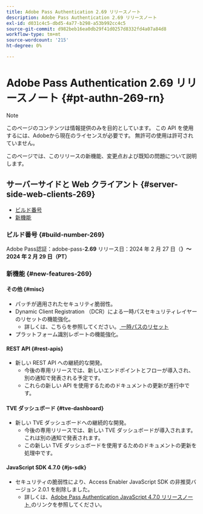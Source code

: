 ```yaml
---
title: Adobe Pass Authentication 2.69 リリースノート
description: Adobe Pass Authentication 2.69 リリースノート
exl-id: d031c4c5-dbd5-4a77-b298-a53b992cc4c5
source-git-commit: d982beb16ea0db29f41d0257d8332fd4a07a84d8
workflow-type: tm+mt
source-wordcount: '215'
ht-degree: 0%

---
```


# Adobe Pass Authentication 2.69 リリースノート {#pt-authn-269-rn}

>[!NOTE]
>
>このページのコンテンツは情報提供のみを目的としています。 この API を使用するには、Adobeから現在のライセンスが必要です。 無許可の使用は許可されていません。

このページでは、このリリースの新機能、変更点および既知の問題について説明します。

## サーバーサイドと Web クライアント {#server-side-web-clients-269}

* [ビルド番号](#build-number-269)
* [新機能](#new-features-269)

### ビルド番号 {#build-number-269}

Adobe Pass認証：adobe-pass-**2.69**
リリース日：2024 年 2 月 27 日（**）～2024 年 2 月 29 日（PT）**

### 新機能 {#new-features-269}

#### その他 {#misc}

* パッチが適用されたセキュリティ脆弱性。
* Dynamic Client Registration （DCR）による一時パスセキュリティレイヤーのリセットの機能強化。
   * 詳しくは、こちらを参照してください。[ 一時パスのリセット ](../integration-guide-programmers/features-premium/temporary-access/reset-temp-pass.md)
* プラットフォーム識別レポートの機能強化。

#### REST API {#rest-apis}

* 新しい REST API への継続的な開発。
   * 今後の専用リリースでは、新しいエンドポイントとフローが導入され、別の通知で発表される予定です。
   * これらの新しい API を使用するためのドキュメントの更新が進行中です。

#### TVE ダッシュボード {#tve-dashboard}

* 新しい TVE ダッシュボードへの継続的な開発。
   * 今後の専用リリースでは、新しい TVE ダッシュボードが導入されます。これは別の通知で発表されます。
   * この新しい TVE ダッシュボードを使用するためのドキュメントの更新を処理中です。

#### JavaScript SDK 4.7.0 {#js-sdk}

* セキュリティの脆弱性により、Access Enabler JavaScript SDK の非推奨バージョン 2.0.1 を削除しました。
   * 詳しくは、[Adobe Pass Authentication JavaScript 4.7.0 リリースノート ](authn-rn-javascript-470.md) のリンクを参照してください。
